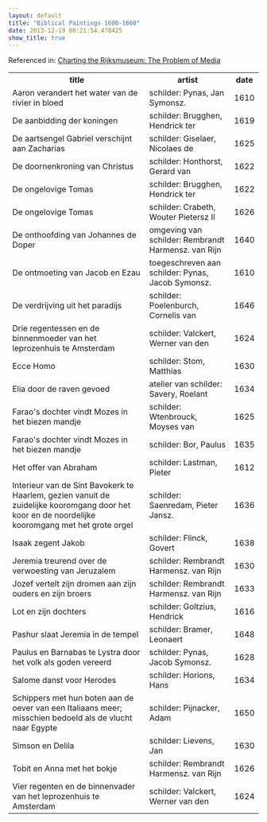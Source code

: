 ```yaml
---
layout: default
title: "Biblical Paintings 1600-1660"
date: 2013-12-19 00:21:54.478425
show_title: true
---
```


Referenced in: [Charting the Rijksmuseum: The Problem of Media]()

<table>
    <tr>
        <th>title</th>
        <th>artist</th>
        <th>date</th>
    </tr>
    <tr>
        <td>Aaron verandert het water van de rivier in bloed</td>
        <td>schilder: Pynas, Jan Symonsz.</td>
        <td>1610</td>
    </tr>
    <tr>
        <td>De aanbidding der koningen</td>
        <td>schilder: Brugghen, Hendrick ter</td>
        <td>1619</td>
    </tr>
    <tr>
        <td>De aartsengel Gabriel verschijnt aan Zacharias</td>
        <td>schilder: Giselaer, Nicolaes de</td>
        <td>1625</td>
    </tr>
    <tr>
        <td>De doornenkroning van Christus</td>
        <td>schilder: Honthorst, Gerard van</td>
        <td>1622</td>
    </tr>
    <tr>
        <td>De ongelovige Tomas</td>
        <td>schilder: Brugghen, Hendrick ter</td>
        <td>1622</td>
    </tr>
    <tr>
        <td>De ongelovige Tomas</td>
        <td>schilder: Crabeth, Wouter Pietersz II</td>
        <td>1626</td>
    </tr>
    <tr>
        <td>De onthoofding van Johannes de Doper</td>
        <td>omgeving van schilder: Rembrandt Harmensz. van Rijn</td>
        <td>1640</td>
    </tr>
    <tr>
        <td>De ontmoeting van Jacob en Ezau</td>
        <td>toegeschreven aan schilder: Pynas, Jacob Symonsz.</td>
        <td>1610</td>
    </tr>
    <tr>
        <td>De verdrijving uit het paradijs</td>
        <td>schilder: Poelenburch, Cornelis van</td>
        <td>1646</td>
    </tr>
    <tr>
        <td>Drie regentessen en de binnenmoeder van het leprozenhuis te Amsterdam</td>
        <td>schilder: Valckert, Werner van den</td>
        <td>1624</td>
    </tr>
    <tr>
        <td>Ecce Homo</td>
        <td>schilder: Stom, Matthias</td>
        <td>1630</td>
    </tr>
    <tr>
        <td>Elia door de raven gevoed</td>
        <td>atelier van schilder: Savery, Roelant</td>
        <td>1634</td>
    </tr>
    <tr>
        <td>Farao's dochter vindt Mozes in het biezen mandje</td>
        <td>schilder: Wtenbrouck, Moyses van</td>
        <td>1625</td>
    </tr>
    <tr>
        <td>Farao's dochter vindt Mozes in het biezen mandje</td>
        <td>schilder: Bor, Paulus</td>
        <td>1635</td>
    </tr>
    <tr>
        <td>Het offer van Abraham</td>
        <td>schilder: Lastman, Pieter</td>
        <td>1612</td>
    </tr>
    <tr>
        <td>Interieur van de Sint Bavokerk te Haarlem, gezien vanuit de zuidelijke kooromgang door het koor en de noordelijke kooromgang met het grote orgel</td>
        <td>schilder: Saenredam, Pieter Jansz.</td>
        <td>1636</td>
    </tr>
    <tr>
        <td>Isaak zegent Jakob</td>
        <td>schilder: Flinck, Govert</td>
        <td>1638</td>
    </tr>
    <tr>
        <td>Jeremia treurend over de verwoesting van Jeruzalem</td>
        <td>schilder: Rembrandt Harmensz. van Rijn</td>
        <td>1630</td>
    </tr>
    <tr>
        <td>Jozef vertelt zijn dromen aan zijn ouders en zijn broers</td>
        <td>schilder: Rembrandt Harmensz. van Rijn</td>
        <td>1633</td>
    </tr>
    <tr>
        <td>Lot en zijn dochters</td>
        <td>schilder: Goltzius, Hendrick</td>
        <td>1616</td>
    </tr>
    <tr>
        <td>Pashur slaat Jeremia in de tempel</td>
        <td>schilder: Bramer, Leonaert</td>
        <td>1648</td>
    </tr>
    <tr>
        <td>Paulus en Barnabas te Lystra door het volk als goden vereerd</td>
        <td>schilder: Pynas, Jacob Symonsz.</td>
        <td>1628</td>
    </tr>
    <tr>
        <td>Salome danst voor Herodes</td>
        <td>schilder: Horions, Hans</td>
        <td>1634</td>
    </tr>
    <tr>
        <td>Schippers met hun boten aan de oever van een Italiaans meer; misschien bedoeld als de vlucht naar Egypte</td>
        <td>schilder: Pijnacker, Adam</td>
        <td>1650</td>
    </tr>
    <tr>
        <td>Simson en Delila</td>
        <td>schilder: Lievens, Jan</td>
        <td>1630</td>
    </tr>
    <tr>
        <td>Tobit en Anna met het bokje</td>
        <td>schilder: Rembrandt Harmensz. van Rijn</td>
        <td>1626</td>
    </tr>
    <tr>
        <td>Vier regenten en de binnenvader van het leprozenhuis te Amsterdam</td>
        <td>schilder: Valckert, Werner van den</td>
        <td>1624</td>
    </tr>
</table>
